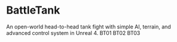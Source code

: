 # BattleTank
An open-world head-to-head tank fight with simple AI, terrain, and advanced control system in Unreal 4.
BT01
BT02
BT03